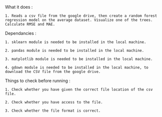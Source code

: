 What it does :

    1. Reads a csv file from the google drive, then create a random forest regression model on the average dataset. Visualize one of the trees. Calculate RMSE and MAE.

Dependancies :

    1. sklearn module is needed to be installed in the local machine.

    2. pandas module is needed to be installed in the local machine.

    3. matplotlib module is needed to be installed in the local machine.

    4. gdown module is needed to be installed in the local machine, to download the CSV file from the google drive. 


Things to check before running :

    1. Check whether you have given the correct file location of the csv file. 

    2. Check whether you have access to the file. 

    3. Check whether the file format is correct.